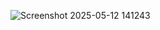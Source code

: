 ![Screenshot 2025-05-12 141243](https://github.com/user-attachments/assets/9c1f7919-2216-47c7-aa5c-0d944103aa53)

